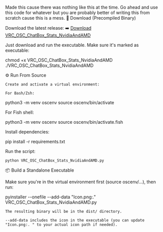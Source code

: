 Made this cause there was nothing like this at the time.
Go ahead and use this code for whatever but you are probably better of writing this from scratch cause this is a mess.
🔽 Download (Precompiled Binary)

Download the latest release:
➡️ [Download VRC_OSC_ChatBox_Stats_NvidiaAndAMD](https://github.com/pixel2808/Linux-VRC-OSC-Chatbox-Stats-Thing/releases/latest/download/VRC_OSC_ChatBox_Stats_NvidiaAndAMD)

Just download and run the executable. Make sure it's marked as executable:

chmod +x VRC_OSC_ChatBox_Stats_NvidiaAndAMD
./VRC_OSC_ChatBox_Stats_NvidiaAndAMD

⚙️ Run From Source

    Create and activate a virtual environment:

    For Bash/Zsh:

python3 -m venv oscenv
source oscenv/bin/activate

For Fish shell:

python3 -m venv oscenv
source oscenv/bin/activate.fish

Install dependencies:

pip install -r requirements.txt

Run the script:

    python VRC_OSC_ChatBox_Stats_NvidiaAndAMD.py

📦 Build a Standalone Executable

Make sure you're in the virtual environment first (source oscenv/...), then run:

pyinstaller --onefile --add-data "Icon.png:." VRC_OSC_ChatBox_Stats_NvidiaAndAMD.py

    The resulting binary will be in the dist/ directory.

    --add-data includes the icon in the executable (you can update "Icon.png:. " to your actual icon path if needed).
